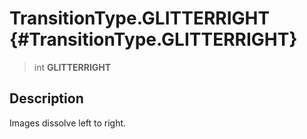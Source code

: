 TransitionType.GLITTERRIGHT {#TransitionType.GLITTERRIGHT}
===========================

> int **GLITTERRIGHT**

Description
-----------

Images dissolve left to right.
